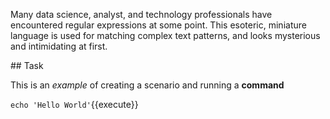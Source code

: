 Many data science, analyst, and technology professionals have encountered regular expressions at some point. This esoteric, miniature language is used for matching complex text patterns, and looks mysterious and intimidating at first. 

## Task

This is an _example_ of creating a scenario and running a **command**

`echo 'Hello World'`{{execute}}
